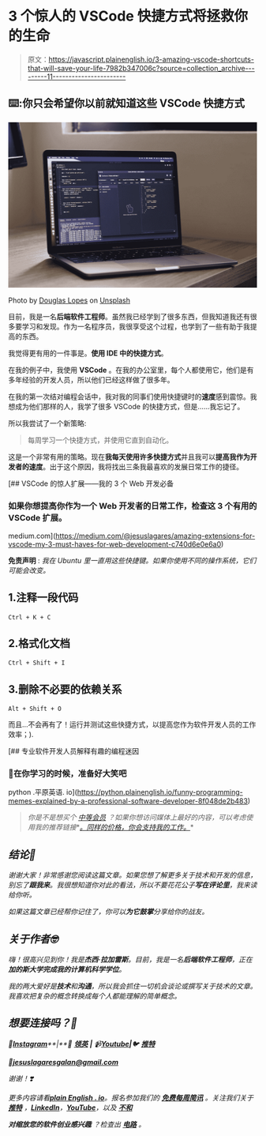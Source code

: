 # 3 个惊人的 VSCode 快捷方式将拯救你的生命

> 原文：<https://javascript.plainenglish.io/3-amazing-vscode-shortcuts-that-will-save-your-life-7982b347006c?source=collection_archive---------11----------------------->

## ⌨️:你只会希望你以前就知道这些 VSCode 快捷方式

![](img/b44e6bfd39760b49a3dcd68ae4b43679.png)

Photo by [Douglas Lopes](https://unsplash.com/@douglasamarelo?utm_source=medium&utm_medium=referral) on [Unsplash](https://unsplash.com?utm_source=medium&utm_medium=referral)

目前，我是一名**后端软件工程师**。虽然我已经学到了很多东西，但我知道我还有很多要学习和发现。作为一名程序员，我很享受这个过程，也学到了一些有助于我提高的东西。

我觉得更有用的一件事是。**使用 IDE 中的快捷方式**。

在我的例子中，我使用 **VSCode** 。在我的办公室里，每个人都使用它，他们是有多年经验的开发人员，所以他们已经这样做了很多年。

在我的第一次结对编程会话中，我对我的同事们使用快捷键时的**速度**感到震惊。我想成为他们那样的人，我学了很多 VSCode 的快捷方式，但是……我忘记了。

所以我尝试了一个新策略:

> 每周学习一个快捷方式，并使用它直到自动化。

这是一个非常有用的策略。现在**我每天使用许多快捷方式**并且我可以**提高我作为开发者的速度**。出于这个原因，我将找出三条我最喜欢的发展日常工作的捷径。

[](https://medium.com/@jesuslagares/amazing-extensions-for-vscode-my-3-must-haves-for-web-development-c740d6e0e6a0) [## VSCode 的惊人扩展——我的 3 个 Web 开发必备

### 如果你想提高你作为一个 Web 开发者的日常工作，检查这 3 个有用的 VSCode 扩展。

medium.com](https://medium.com/@jesuslagares/amazing-extensions-for-vscode-my-3-must-haves-for-web-development-c740d6e0e6a0) 

**免责声明** : *我在 Ubuntu 里一直用这些快捷键。如果你使用不同的操作系统，它们可能会改变。*

## 1.注释一段代码

```
Ctrl + K + C
```

## 2.格式化文档

```
Ctrl + Shift + I
```

## 3.删除不必要的依赖关系

```
Alt + Shift + O
```

而且…不会再有了！运行并测试这些快捷方式，以提高您作为软件开发人员的工作效率；).

[](https://python.plainenglish.io/funny-programming-memes-explained-by-a-professional-software-developer-8f048de2b483) [## 专业软件开发人员解释有趣的编程迷因

### 🤣在你学习的时候，准备好大笑吧

python .平原英语. io](https://python.plainenglish.io/funny-programming-memes-explained-by-a-professional-software-developer-8f048de2b483) 

> *你是不是想买个* [*中等会员*](https://medium.com/@jesuslagares/membership) *？如果你想访问媒体上最好的内容，可以考虑使用我的推荐链接**[*。同样的价格，你会支持我的工作。*](https://medium.com/@jesuslagares/membership)*

## *结论👋*

*谢谢大家！非常感谢您阅读这篇文章。如果您想了解更多关于技术和开发的信息，别忘了**跟我来**。我很想知道你对此的看法，所以不要花花公子**写在评论里**，我来读给你听。*

*如果这篇文章已经帮你记住了，你可以**为它鼓掌**分享给你的战友。*

## *关于作者🤓*

*嗨！很高兴见到你！我是**杰西·拉加雷斯**。目前，我是一名**后端软件工程师**，正在**加的斯大学完成我的计算机科学学位**。*

*我的两大爱好是**技术**和**沟通**，所以我会抓住一切机会谈论或撰写关于技术的文章。我喜欢把复杂的概念转换成每个人都能理解的简单概念。*

## *想要连接吗？📲*

*📸[**Instagram**](https://instagram.com/jesuslagares_)**|**💼 [**领英**](https://www.linkedin.com/in/jesus-lagares/) **|** 📹[**Youtube**](https://www.youtube.com/c/Jes%C3%BAsLagares)**|**🐦 [**推特**](https://twitter.com/jesuslagares_)*

*📩**jesuslagaresgalan@gmail.com***

*谢谢！❣️*

**更多内容请看*[***plain English . io***](https://plainenglish.io/)*。报名参加我们的* [***免费每周简讯***](http://newsletter.plainenglish.io/) *。关注我们关于* [***推特***](https://twitter.com/inPlainEngHQ) ，[***LinkedIn***](https://www.linkedin.com/company/inplainenglish/)*，*[***YouTube***](https://www.youtube.com/channel/UCtipWUghju290NWcn8jhyAw)*，以及* [***不和*** ](https://discord.gg/GtDtUAvyhW)*

****对缩放您的软件创业感兴趣*** *？检查出* [***电路***](https://circuit.ooo?utm=publication-post-cta) *。**